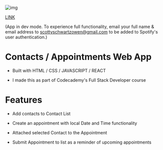 ![img](public.screenshot.png)

[LINK](https://scotttify.netlify.app)

(App in dev mode. To experience full functionality, email your full name & email address to scottyschwartzowen@gmail.com to be added to Spotify's user authentication.)

# Contacts / Appointments Web App

- Built with HTML / CSS / JAVASCRIPT / REACT

- I made this as part of Codecademy's Full Stack Developer course

# Features

- Add contacts to Contact List

- Create an appointment with local Date and Time functionality

- Attached selected Contact to the Appointment

- Submit Appointment to list as a reminder of upcoming appointments

